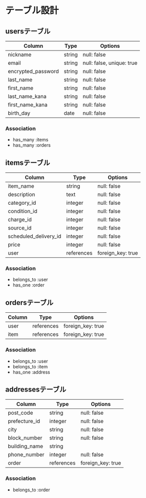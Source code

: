 # テーブル設計

## usersテーブル

| Column                | Type    | Options                   |
| --------------------- | ------- | ------------------------- |
| nickname              | string  | null: false               |
| email                 | string  | null: false, unique: true |
| encrypted_password    | string  | null: false               |
| last_name             | string  | null: false               |
| first_name            | string  | null: false               |
| last_name_kana        | string  | null: false               |
| first_name_kana       | string  | null: false               |
| birth_day             | date    | null: false               |

### Association

- has_many :items
- has_many :orders


## itemsテーブル

| Column                     | Type       | Options           |
| -------------------------- | ---------- | ----------------- |
| item_name                  | string     | null: false       |
| description                | text       | null: false       |
| category_id                | integer    | null: false       |
| condition_id               | integer    | null: false       |
| charge_id                  | integer    | null: false       |
| source_id                  | integer    | null: false       |
| scheduled_delivery_id      | integer    | null: false       |
| price                      | integer    | null: false       |
| user                       | references | foreign_key: true |

### Association

- belongs_to :user
- has_one :order


## ordersテーブル

| Column      | Type       | Options           |
| ----------- | ---------- | ----------------- |
| user        | references | foreign_key: true |
| item        | references | foreign_key: true |

### Association

- belongs_to :user
- belongs_to :item
- has_one :address


## addressesテーブル

| Column           | Type       | Options           |
| ---------------- | ---------- | ----------------- |
| post_code        | string     | null: false       |
| prefecture_id    | integer    | null: false       |
| city             | string     | null: false       |
| block_number     | string     | null: false       |
| building_name    | string     |                   |
| phone_number     | integer    | null: false       |
| order            | references | foreign_key: true |

### Association

- belongs_to :order


